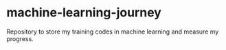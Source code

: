 # machine-learning-journey
Repository to store my training codes in machine learning and measure my progress.
